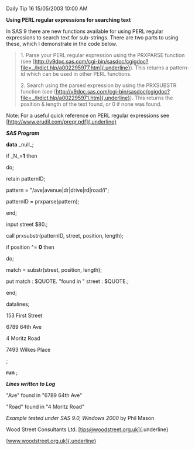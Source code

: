 Daily Tip 16 15/05/2003 10:00 AM

**Using PERL regular expressions for searching text**

In SAS 9 there are new functions available for using PERL regular
expressions to search text for sub-strings. There are two parts to using
these, which I demonstrate in the code below.

> 1\. Parse your PERL regular expression using the PRXPARSE function
> (see
> [http://v9doc.sas.com/cgi-bin/sasdoc/cgigdoc?file=../lrdict.hlp/a002295977.htm]{.underline}).
> This returns a pattern-id which can be used in other PERL functions.
>
> 2\. Search using the parsed expression by using the PRXSUBSTR function
> (see
> [http://v9doc.sas.com/cgi-bin/sasdoc/cgigdoc?file=../lrdict.hlp/a002295971.htm]{.underline}).
> This returns the position & length of the text found, or 0 if none was
> found.

Note: For a useful quick reference on PERL regular expressions see
[http://www.erudil.com/preqr.pdf]{.underline}

***SAS Program***

**data** \_null\_;

if \_N\_=**1** then

do;

retain patternID;

pattern = \"/ave\|avenue\|dr\|drive\|rd\|road/i\";

patternID = prxparse(pattern);

end;

input street \$80.;

call prxsubstr(patternID, street, position, length);

if position \^= **0** then

do;

match = substr(street, position, length);

put match : \$QUOTE. \"found in \" street : \$QUOTE.;

end;

datalines;

153 First Street

6789 64th Ave

4 Moritz Road

7493 Wilkes Place

;

**run** ;

***Lines written to Log***

\"Ave\" found in \"6789 64th Ave\"

\"Road\" found in \"4 Moritz Road\"

*Example tested under SAS 9.0, Windows 2000* by Phil Mason

Wood Street Consultants Ltd. [tips@woodstreet.org.uk]{.underline}

[www.woodstreet.org.uk]{.underline}
